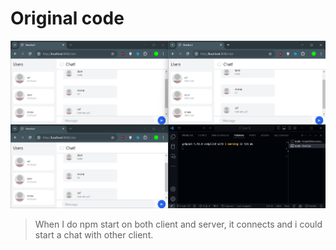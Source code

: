 <h1> Original code </h1>

![alt text](image.png)

> When I do npm start on both client and server, it connects and i could start a chat with other client.
